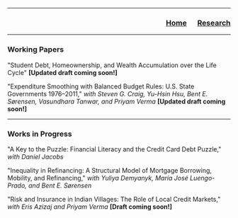 ___

<h3> 
    <p align="right"> 
        <a href="https://xmgbautista.github.io/">Home</a> &emsp;
        <a href="https://xmgbautista.github.io/research">Research</a>
    </p>
</h3>

___

<h3> Working Papers </h3>

"Student Debt, Homeownership, and Wealth Accumulation over the Life Cycle" <b>[Updated draft coming soon!]</b>
<br>

"Expenditure Smoothing with Balanced Budget Rules: U.S. State Governments 1976&ndash;2011," <em>with Steven G. Craig, Yu-Hsin Hsu, Bent E. S&oslash;rensen, Vasundhara Tanwar, and Priyam Verma</em> <b>[Updated draft coming soon!]</b> 
<br>

___

<h3> Works in Progress </h3>

"A Key to the Puzzle: Financial Literacy and the Credit Card Debt Puzzle," <em>with Daniel Jacobs</em>
<br>

"Inequality in Refinancing: A Structural Model of Mortgage Borrowing, Mobility, and Refinancing," <em>with Yuliya Demyanyk, Mar&iacute;a Jos&eacute;  Luengo-Prado, and Bent E. S&oslash;rensen</em>
<br>

"Risk and Insurance in Indian Villages: The Role of Local Credit Markets," <em>with Eris Azizaj and Priyam Verma</em> <b>[Draft coming soon!]</b> 
       
